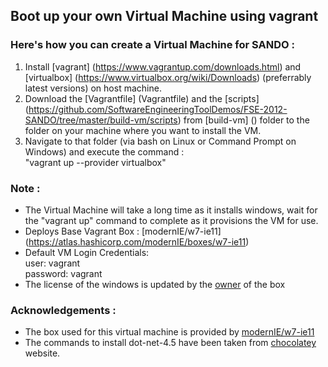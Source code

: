 ## Boot up your own Virtual Machine using vagrant

### Here's how you can create a Virtual Machine for SANDO :

1. Install [vagrant] (https://www.vagrantup.com/downloads.html) and [virtualbox] (https://www.virtualbox.org/wiki/Downloads) (preferrably latest versions) on host machine.
2. Download the [Vagrantfile] (Vagrantfile) and the [scripts] (https://github.com/SoftwareEngineeringToolDemos/FSE-2012-SANDO/tree/master/build-vm/scripts) from [build-vm] () folder to the folder on your machine where you want to install the VM.
3. Navigate to that folder (via bash on Linux or Command Prompt on Windows) and execute the command :  
      "vagrant up --provider virtualbox"

### Note :  
 -  The Virtual Machine will take a long time as it installs windows, wait for the "vagrant up" command to complete as it provisions the VM for use.
 -  Deploys Base Vagrant Box : [modernIE/w7-ie11] (https://atlas.hashicorp.com/modernIE/boxes/w7-ie11)
 -  Default VM Login Credentials:  
      user: vagrant  
      password: vagrant
 -  The license of the windows is updated by the [owner](https://atlas.hashicorp.com/modernIE/boxes/w7-ie11) of the box
 
 
### Acknowledgements :
 - The box used for this virtual machine is provided by [modernIE/w7-ie11](https://atlas.hashicorp.com/modernIE/boxes/w7-ie11)
 - The commands to install dot-net-4.5 have been taken from [chocolatey](https://chocolatey.org/) website.
